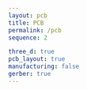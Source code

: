 ```yaml
---
layout: pcb
title: PCB
permalink: /pcb
sequence: 2

three_d: true
pcb_layout: true
manufacturing: false
gerber: true
---
```

